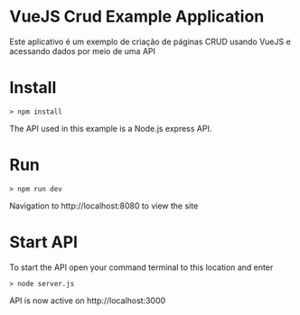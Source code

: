 # VueJS Crud Example Application
Este aplicativo é um exemplo de criação de páginas CRUD usando VueJS e acessando dados por meio de uma API

# Install
    > npm install

The API used in this example is a Node.js express API.

# Run
    > npm run dev
    
Navigation to http://localhost:8080 to view the site
    
# Start API

To start the API open your command terminal to this location and enter

    > node server.js
    
API is now active on http://localhost:3000
   
